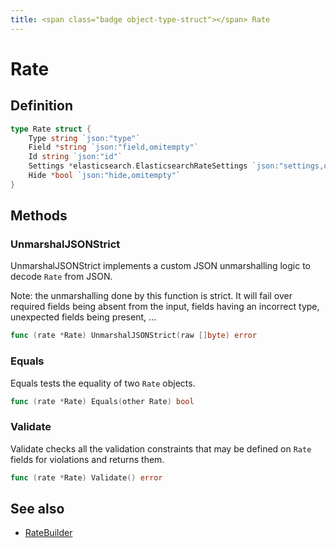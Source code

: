 ```yaml
---
title: <span class="badge object-type-struct"></span> Rate
---
```

# <span class="badge object-type-struct"></span> Rate

## Definition

```go
type Rate struct {
    Type string `json:"type"`
    Field *string `json:"field,omitempty"`
    Id string `json:"id"`
    Settings *elasticsearch.ElasticsearchRateSettings `json:"settings,omitempty"`
    Hide *bool `json:"hide,omitempty"`
}
```
## Methods

### <span class="badge object-method"></span> UnmarshalJSONStrict

UnmarshalJSONStrict implements a custom JSON unmarshalling logic to decode `Rate` from JSON.

Note: the unmarshalling done by this function is strict. It will fail over required fields being absent from the input, fields having an incorrect type, unexpected fields being present, …

```go
func (rate *Rate) UnmarshalJSONStrict(raw []byte) error
```

### <span class="badge object-method"></span> Equals

Equals tests the equality of two `Rate` objects.

```go
func (rate *Rate) Equals(other Rate) bool
```

### <span class="badge object-method"></span> Validate

Validate checks all the validation constraints that may be defined on `Rate` fields for violations and returns them.

```go
func (rate *Rate) Validate() error
```

## See also

 * <span class="badge builder"></span> [RateBuilder](./builder-RateBuilder.md)
